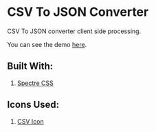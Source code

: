 # CSV To JSON Converter

CSV To JSON converter client side processing.

You can see the demo [here](https://newlinejoiner.web.app/).

## Built With:
1. [Spectre CSS](https://picturepan2.github.io/spectre/)

## Icons Used:
1. [CSV Icon](https://www.iconfinder.com/icons/7267724/ext_csv_file_document_format_extension_office_icon)